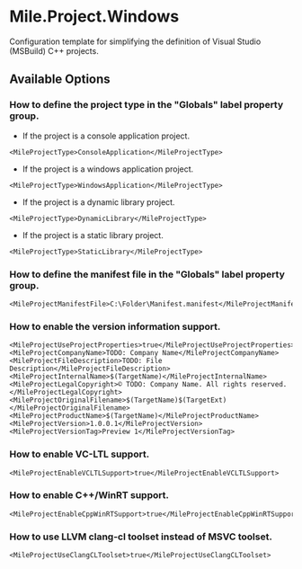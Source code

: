 ﻿# Mile.Project.Windows

Configuration template for simplifying the definition of Visual Studio (MSBuild)
C++ projects.

## Available Options

### How to define the project type in the "Globals" label property group.

- If the project is a console application project.

```
<MileProjectType>ConsoleApplication</MileProjectType>
```

- If the project is a windows application project.

```
<MileProjectType>WindowsApplication</MileProjectType>
```

- If the project is a dynamic library project.

```
<MileProjectType>DynamicLibrary</MileProjectType>
```

- If the project is a static library project.

```
<MileProjectType>StaticLibrary</MileProjectType>
```

### How to define the manifest file in the "Globals" label property group.

```
<MileProjectManifestFile>C:\Folder\Manifest.manifest</MileProjectManifestFile>
```

### How to enable the version information support.

```
<MileProjectUseProjectProperties>true</MileProjectUseProjectProperties>
<MileProjectCompanyName>TODO: Company Name</MileProjectCompanyName>
<MileProjectFileDescription>TODO: File Description</MileProjectFileDescription>
<MileProjectInternalName>$(TargetName)</MileProjectInternalName>
<MileProjectLegalCopyright>© TODO: Company Name. All rights reserved.</MileProjectLegalCopyright>
<MileProjectOriginalFilename>$(TargetName)$(TargetExt)</MileProjectOriginalFilename>
<MileProjectProductName>$(TargetName)</MileProjectProductName>
<MileProjectVersion>1.0.0.1</MileProjectVersion>
<MileProjectVersionTag>Preview 1</MileProjectVersionTag>
```

### How to enable VC-LTL support.

```
<MileProjectEnableVCLTLSupport>true</MileProjectEnableVCLTLSupport>
```

### How to enable C++/WinRT support.

```
<MileProjectEnableCppWinRTSupport>true</MileProjectEnableCppWinRTSupport>
```

### How to use LLVM clang-cl toolset instead of MSVC toolset.

```
<MileProjectUseClangCLToolset>true</MileProjectUseClangCLToolset>
```
